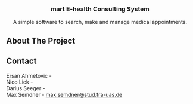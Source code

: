 <div align="center">
  <h3 align="center">mart E-health Consulting System</h3>
  <p align="center">
    A simple software to search, make and manage medical appointments.
  </p>
</div>


## About The Project

## Contact

Ersan  Ahmetovic - \
Nico   Lick - \
Darius Seeger - \
Max    Semdner - max.semdner@stud.fra-uas.de
